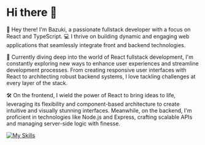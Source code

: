 # Hi there 👋
👋 Hey there! I'm Bazuki, a passionate fullstack developer with a focus on React and TypeScript. 💻 I thrive on building dynamic and engaging web applications that seamlessly integrate front and backend technologies.

🚀 Currently diving deep into the world of React fullstack development, I'm constantly exploring new ways to enhance user experiences and streamline development processes. From creating responsive user interfaces with React to architecting robust backend systems, I love tackling challenges at every layer of the stack.

🛠️ On the frontend, I wield the power of React to bring ideas to life, leveraging its flexibility and component-based architecture to create intuitive and visually stunning interfaces. Meanwhile, on the backend, I'm proficient in technologies like Node.js and Express, crafting scalable APIs and managing server-side logic with finesse.

[![My Skills](https://skillicons.dev/icons?i=js,ts,html,css,react,vite,tailwind,elixir,vscode,mongodb,nodejs,java,maven,spring,c)](https://skillicons.dev)
